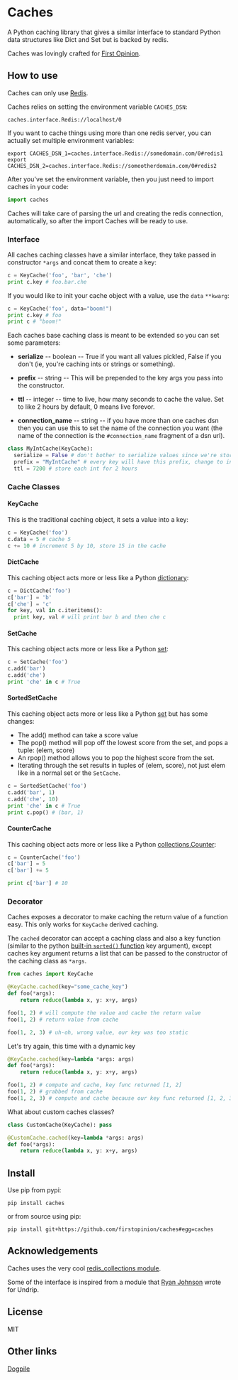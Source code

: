 # Caches

A Python caching library that gives a similar interface to standard Python data structures
like Dict and Set but is backed by redis.

Caches was lovingly crafted for [First Opinion](http://firstopinion.co).


## How to use

Caches can only use [Redis](http://redis.io).

Caches relies on setting the environment variable `CACHES_DSN`:

    caches.interface.Redis://localhost/0

If you want to cache things using more than one redis server, you can actually set multiple environment variables:

    export CACHES_DSN_1=caches.interface.Redis://somedomain.com/0#redis1
    export CACHES_DSN_2=caches.interface.Redis://someotherdomain.com/0#redis2

After you've set the environment variable, then you just need to import caches in your code:

```python
import caches
```

Caches will take care of parsing the url and creating the redis connection, automatically, so after the import Caches will be ready to use.


### Interface

All caches caching classes have a similar interface, they take passed in constructor `*args` and concat them to create a key:

```python
c = KeyCache('foo', 'bar', 'che')
print c.key # foo.bar.che
```

If you would like to init your cache object with a value, use the `data` `**kwarg`:

```python
c = KeyCache('foo', data="boom!")
print c.key # foo
print c # "boom!"
```

Each caches base caching class is meant to be extended so you can set some parameters:

* **serialize** -- boolean -- True if you want all values pickled, False if you don't (ie, you're caching ints or strings or something).

* **prefix** -- string -- This will be prepended to the key args you pass into the constructor.

* **ttl** -- integer -- time to live, how many seconds to cache the value. Set to like 2 hours by default, 0 means live forevor.

* **connection_name** -- string -- if you have more than one caches dsn then you can use this to set the name of the connection you want (the name of the connection is the `#connection_name` fragment of a dsn url).

```python
class MyIntCache(KeyCache):
  serialize = False # don't bother to serialize values since we're storing ints
  prefix = "MyIntCache" # every key will have this prefix, change to invalidate all currently cached values
  ttl = 7200 # store each int for 2 hours
```

### Cache Classes


#### KeyCache

This is the traditional caching object, it sets a value into a key:

```python
c = KeyCache('foo')
c.data = 5 # cache 5
c += 10 # increment 5 by 10, store 15 in the cache
```


#### DictCache

This caching object acts more or less like a Python [dictionary](http://docs.python.org/2/library/stdtypes.html#mapping-types-dict):

```python
c = DictCache('foo')
c['bar'] = 'b'
c['che'] = 'c'
for key, val in c.iteritems():
  print key, val # will print bar b and then che c
```


#### SetCache

This caching object acts more or less like a Python [set](http://docs.python.org/2/library/stdtypes.html#set):

```python
c = SetCache('foo')
c.add('bar')
c.add('che')
print 'che' in c # True
```


#### SortedSetCache

This caching object acts more or less like a Python [set](http://docs.python.org/2/library/stdtypes.html#set) but has some changes:

* The add() method can take a score value
* The pop() method will pop off the lowest score from the set, and pops a tuple: (elem, score)
* An rpop() method allows you to pop the highest score from the set.
* Iterating through the set results in tuples of (elem, score), not just elem like in a normal set or the `SetCache`.

```python
c = SortedSetCache('foo')
c.add('bar', 1)
c.add('che', 10)
print 'che' in c # True
print c.pop() # (bar, 1)
```


#### CounterCache

This caching object acts more or less like a Python [collections.Counter](http://docs.python.org/2/library/collections.html#collections.Counter):

```python
c = CounterCache('foo')
c['bar'] = 5
c['bar'] += 5

print c['bar'] # 10
```


### Decorator

Caches exposes a decorator to make caching the return value of a function easy. This only works for `KeyCache` derived caching.

The `cached` decorator can accept a caching class and also a key function (similar to the python [built-in `sorted()` function](http://docs.python.org/2/library/functions.html#sorted) key argument), except caches key argument returns a list that can be passed to the constructor of the caching class as `*args`.

```python
from caches import KeyCache

@KeyCache.cached(key="some_cache_key")
def foo(*args):
    return reduce(lambda x, y: x+y, args)

foo(1, 2) # will compute the value and cache the return value
foo(1, 2) # return value from cache

foo(1, 2, 3) # uh-oh, wrong value, our key was too static
```

Let's try again, this time with a dynamic key

```python
@KeyCache.cached(key=lambda *args: args)
def foo(*args):
    return reduce(lambda x, y: x+y, args)

foo(1, 2) # compute and cache, key func returned [1, 2]
foo(1, 2) # grabbed from cache
foo(1, 2, 3) # compute and cache because our key func returned [1, 2, 3]
```

What about custom caches classes?

```python
class CustomCache(KeyCache): pass

@CustomCache.cached(key=lambda *args: args)
def foo(*args):
    return reduce(lambda x, y: x+y, args)
```


## Install

Use pip from pypi:

    pip install caches

or from source using pip:

    pip install git+https://github.com/firstopinion/caches#egg=caches


## Acknowledgements

Caches uses the very cool [redis_collections module](https://redis-collections.readthedocs.org/en/latest/).

Some of the interface is inspired from a module that [Ryan Johnson](https://github.com/bismark) wrote for Undrip.


## License

MIT

## Other links

[Dogpile](http://dogpilecache.readthedocs.org/en/latest/usage.html)

